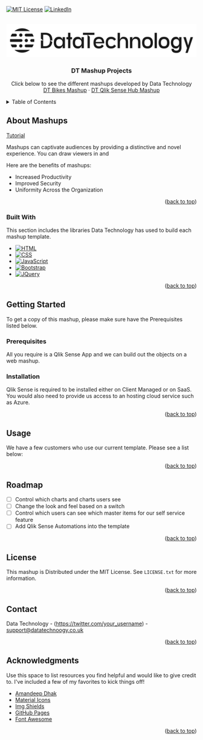 <!-- Improved compatibility of back to top link: See: https://github.com/othneildrew/Best-README-Template/pull/73 -->
<a name="readme-top"></a>
<!--
*** Thanks for checking out the Best-README-Template. If you have a suggestion
*** that would make this better, please fork the repo and create a pull request
*** or simply open an issue with the tag "enhancement".
*** Don't forget to give the project a star!
*** Thanks again! Now go create something AMAZING! :D
-->



<!-- PROJECT SHIELDS -->
<!--
*** I'm using markdown "reference style" links for readability.
*** Reference links are enclosed in brackets [ ] instead of parentheses ( ).
*** See the bottom of this document for the declaration of the reference variables
*** for contributors-url, forks-url, etc. This is an optional, concise syntax you may use.
*** https://www.markdownguide.org/basic-syntax/#reference-style-links
-->
[![MIT License][license-shield]][license-url]
[![LinkedIn][linkedin-shield]][linkedin-url]



<!-- PROJECT LOGO -->
<br />
<div align="center">
  <a href="https://datatechnology.co.uk/">
    <img src="./images/Logo.png" alt="Logo">
  </a>

  <h3 align="center">DT Mashup Projects</h3>

  <p align="center">
    Click below to see the different mashups developed by Data Technology
    <br />
    <a href="https://dtworksbikesmashup1.azurewebsites.net/">DT Bikes Mashup</a>
    ·
    <a href="https://dtworksqshub.azurewebsites.net/">DT Qlik Sense Hub Mashup</a>
  </p>
</div>



<!-- TABLE OF CONTENTS -->
<details>
  <summary>Table of Contents</summary>
  <ol>
    <li>
      <a href="#about-mashups">About Mashups</a>
      <ul>
        <li><a href="#built-with">Built With</a></li>
      </ul>
    </li>
    <li>
      <a href="#getting-started">Getting Started</a>
      <ul>
        <li><a href="#prerequisites">Prerequisites</a></li>
        <li><a href="#installation">Installation</a></li>
      </ul>
    </li>
    <li><a href="#usage">Usage</a></li>
    <li><a href="#roadmap">Roadmap</a></li>
    <li><a href="#license">License</a></li>
    <li><a href="#contact">Contact</a></li>
    <li><a href="#acknowledgments">Acknowledgments</a></li>
  </ol>
</details>



<!-- ABOUT Mashups -->
## About Mashups

[Tutorial](https://www.datatechnology.co.uk/hubfs/Tutorial.mp4)

Mashups can captivate audiences by providing a distinctive and novel experience. You can draw viewers in and

Here are the benefits of mashups:
* Increased Productivity
* Improved Security
* Uniformity Across the Organization


<p align="right">(<a href="#readme-top">back to top</a>)</p>



### Built With

This section includes the libraries Data Technology has used to build each mashup template.

* [![HTML][HTML]][HTML-url]
* [![CSS][CSS]][CSS-url]
* [![JavaScript][JavaScript]][JavaScript-url]
* [![Bootstrap][Bootstrap.com]][Bootstrap-url]
* [![JQuery][JQuery.com]][JQuery-url]

<p align="right">(<a href="#readme-top">back to top</a>)</p>



<!-- GETTING STARTED -->
## Getting Started

To get a copy of this mashup, please make sure have the Prerequisites listed below.

### Prerequisites

All you require is a Qlik Sense App and we can build out the objects on a web mashup.

### Installation

Qlik Sense is required to be installed either on Client Managed or on SaaS. You would also need to provide us access to an hosting cloud service such as Azure.

<p align="right">(<a href="#readme-top">back to top</a>)</p>



<!-- USAGE EXAMPLES -->
## Usage

We have a few customers who use our current template. Please see a list below:

<p align="right">(<a href="#readme-top">back to top</a>)</p>



<!-- ROADMAP -->
## Roadmap

- [ ] Control which charts and charts users see
- [ ] Change the look and feel based on a switch
- [ ] Control which users can see which master items for our self service feature
- [ ] Add Qlik Sense Automations into the template

<p align="right">(<a href="#readme-top">back to top</a>)</p>


<!-- LICENSE -->
## License

This mashup is Distributed under the MIT License. See `LICENSE.txt` for more information.

<p align="right">(<a href="#readme-top">back to top</a>)</p>



<!-- CONTACT -->
## Contact

Data Technology - (https://twitter.com/your_username) - support@datatechnoogy.co.uk

<p align="right">(<a href="#readme-top">back to top</a>)</p>


<!-- ACKNOWLEDGMENTS -->
## Acknowledgments

Use this space to list resources you find helpful and would like to give credit to. I've included a few of my favorites to kick things off!

* [Amandeep Dhak](https://choosealicense.com)
* [Material Icons](https://www.webpagefx.com/tools/emoji-cheat-sheet)
* [Img Shields](https://shields.io)
* [GitHub Pages](https://pages.github.com)
* [Font Awesome](https://fontawesome.com)

<p align="right">(<a href="#readme-top">back to top</a>)</p>



<!-- MARKDOWN LINKS & IMAGES -->
<!-- https://www.markdownguide.org/basic-syntax/#reference-style-links -->
[license-shield]: https://img.shields.io/github/license/othneildrew/Best-README-Template.svg?style=for-the-badge
[license-url]: LICENSE.txt
[linkedin-shield]: https://img.shields.io/badge/-LinkedIn-black.svg?style=for-the-badge&logo=linkedin&colorB=555
[linkedin-url]: https://www.linkedin.com/company/data-technology/mycompany/
[HTML]: https://img.shields.io/badge/HTML-239120?style=for-the-badge&logo=html5&logoColor=white
[HTML-url]: https://developer.mozilla.org/en-US/docs/Web/HTML/
[CSS]: https://img.shields.io/badge/CSS-239120?&style=for-the-badge&logo=css3&logoColor=white
[CSS-url]: https://developer.mozilla.org/en-US/docs/Web/CSS
[JavaScript]: https://img.shields.io/badge/JavaScript-F7DF1E?style=for-the-badge&logo=javascript&logoColor=black
[JavaScript-url]: https://developer.mozilla.org/en-US/docs/Web/JavaScript/
[Bootstrap.com]: https://img.shields.io/badge/Bootstrap-563D7C?style=for-the-badge&logo=bootstrap&logoColor=white
[Bootstrap-url]: https://getbootstrap.com
[JQuery.com]: https://img.shields.io/badge/jQuery-0769AD?style=for-the-badge&logo=jquery&logoColor=white
[JQuery-url]: https://jquery.com 
